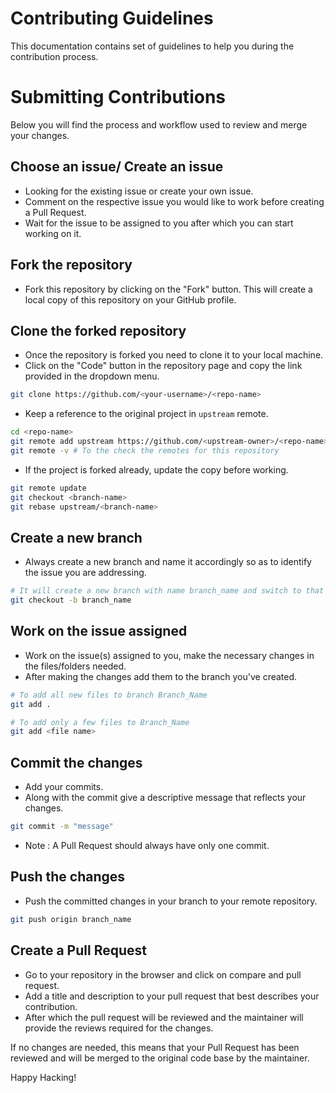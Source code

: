 # Contributing Guidelines

This documentation contains set of guidelines to help you during the contribution process.

# Submitting Contributions
Below you will find the process and workflow used to review and merge your changes.
##  Choose an issue/ Create an issue

- Looking for the existing issue or create your own issue.
- Comment on the respective issue you would like to work before creating a Pull Request.
- Wait for the issue to be assigned to you after which you can start working on it.

##  Fork the repository

- Fork this repository by clicking on the "Fork" button. This will create a local copy of this repository  on your GitHub profile.

##  Clone the forked repository

- Once the repository is forked you need to clone it to your local machine.
- Click on the "Code" button in the repository page and copy the link provided in the dropdown menu.


```bash
git clone https://github.com/<your-username>/<repo-name>  
```

- Keep a reference to the original project in `upstream` remote.

```bash  
cd <repo-name>  
git remote add upstream https://github.com/<upstream-owner>/<repo-name>
git remote -v # To the check the remotes for this repository 
```  

- If the project is forked already, update the copy before working.

```bash
git remote update
git checkout <branch-name>
git rebase upstream/<branch-name>
``` 

##  Create a new branch

- Always create a new branch and name it accordingly so as to identify the issue you are addressing.

```bash
# It will create a new branch with name branch_name and switch to that branch 
git checkout -b branch_name
```
##  Work on the issue assigned

- Work on the issue(s) assigned to you, make the necessary changes in the files/folders needed.
- After making the changes add them to the branch you've created.

```bash  
# To add all new files to branch Branch_Name  
git add .  

# To add only a few files to Branch_Name
git add <file name>
```
##  Commit the changes

- Add your commits.
- Along with the commit give a descriptive message that reflects your changes.

```bash
git commit -m "message"  
```
- Note : A Pull Request should always have only one commit. 

##  Push the changes

- Push the committed changes in your branch to your remote repository.

```bash  
git push origin branch_name
```
##  Create a Pull Request

- Go to your repository in the browser and click on compare and pull request.
- Add a title and description to your pull request that best describes your contribution.
- After which the pull request will be reviewed and the maintainer will provide the reviews required for the changes.

If no changes are needed, this means that your Pull Request has been reviewed and will be merged to the original code base by the maintainer.

Happy Hacking!
